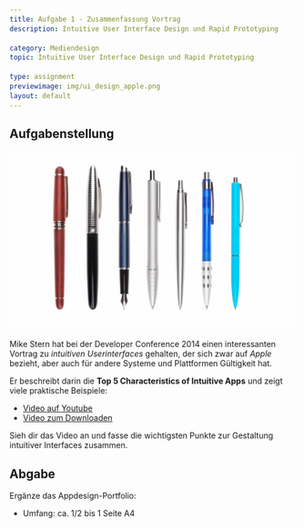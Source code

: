 ```yaml
---
title: Aufgabe 1 - Zusammenfassung Vortrag
description: Intuitive User Interface Design und Rapid Prototyping

category: Mediendesign
topic: Intuitive User Interface Design und Rapid Prototyping

type: assignment
previewimage: img/ui_design_apple.png
layout: default
---
```

## Aufgabenstellung

![Designing Intuitive User Experiences](img/ui_design_apple.png)

Mike Stern hat bei der Developer Conference 2014 einen interessanten Vortrag zu _intuitiven Userinterfaces_ gehalten, der sich zwar auf _Apple_ bezieht, aber auch für andere Systeme und Plattformen Gültigkeit hat.

Er beschreibt darin die __Top 5 Characteristics of Intuitive Apps__ und zeigt viele praktische Beispiele:

- [Video auf Youtube](https://www.youtube.com/watch?v=PtNJSrymZb8)
- [Video zum Downloaden](https://devstreaming-cdn.apple.com/videos/wwdc/2014/211xxmyz80g30i9/211/211_sd_designing_intuitive_user_experiences.mov?dl=1)

Sieh dir das Video an und fasse die wichtigsten Punkte zur Gestaltung intuitiver Interfaces zusammen.

## Abgabe
Ergänze das Appdesign-Portfolio:
- Umfang: ca. 1/2 bis 1 Seite A4
